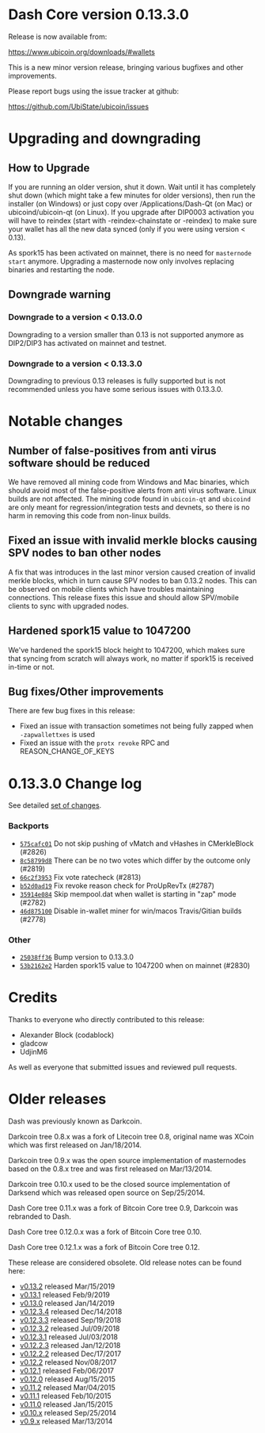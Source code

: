 Dash Core version 0.13.3.0
==========================

Release is now available from:

  <https://www.ubicoin.org/downloads/#wallets>

This is a new minor version release, bringing various bugfixes and other improvements.

Please report bugs using the issue tracker at github:

  <https://github.com/UbiState/ubicoin/issues>


Upgrading and downgrading
=========================

How to Upgrade
--------------

If you are running an older version, shut it down. Wait until it has completely
shut down (which might take a few minutes for older versions), then run the
installer (on Windows) or just copy over /Applications/Dash-Qt (on Mac) or
ubicoind/ubicoin-qt (on Linux). If you upgrade after DIP0003 activation you will
have to reindex (start with -reindex-chainstate or -reindex) to make sure
your wallet has all the new data synced (only if you were using version < 0.13).

As spork15 has been activated on mainnet, there is no need for `masternode start`
anymore. Upgrading a masternode now only involves replacing binaries and restarting
the node.

Downgrade warning
-----------------

### Downgrade to a version < 0.13.0.0

Downgrading to a version smaller than 0.13 is not supported anymore as DIP2/DIP3 has activated
on mainnet and testnet.

### Downgrade to a version < 0.13.3.0

Downgrading to previous 0.13 releases is fully supported but is not recommended unless you have some serious issues with 0.13.3.0.

Notable changes
===============

Number of false-positives from anti virus software should be reduced
--------------------------------------------------------------------
We have removed all mining code from Windows and Mac binaries, which should avoid most of the false-positive alerts
from anti virus software. Linux builds are not affected. The mining code found in `ubicoin-qt` and `ubicoind` are only meant
for regression/integration tests and devnets, so there is no harm in removing this code from non-linux builds.

Fixed an issue with invalid merkle blocks causing SPV nodes to ban other nodes
------------------------------------------------------------------------------
A fix that was introduces in the last minor version caused creation of invalid merkle blocks, which in turn cause SPV
nodes to ban 0.13.2 nodes. This can be observed on mobile clients which have troubles maintaining connections. This
release fixes this issue and should allow SPV/mobile clients to sync with upgraded nodes.

Hardened spork15 value to 1047200
---------------------------------
We've hardened the spork15 block height to 1047200, which makes sure that syncing from scratch will always work, no
matter if spork15 is received in-time or not.

Bug fixes/Other improvements
----------------------------
There are few bug fixes in this release:
- Fixed an issue with transaction sometimes not being fully zapped when `-zapwallettxes` is used
- Fixed an issue with the `protx revoke` RPC and REASON_CHANGE_OF_KEYS

 0.13.3.0 Change log
===================

See detailed [set of changes](https://github.com/UbiState/ubicoin/compare/v0.13.2.0...UbiState:v0.13.3.0).

### Backports

- [`575cafc01`](https://github.com/UbiState/ubicoin/commit/575cafc01) Do not skip pushing of vMatch and vHashes in CMerkleBlock (#2826)
- [`8c58799d8`](https://github.com/UbiState/ubicoin/commit/8c58799d8) There can be no two votes which differ by the outcome only (#2819)
- [`66c2f3953`](https://github.com/UbiState/ubicoin/commit/66c2f3953) Fix vote ratecheck (#2813)
- [`b52d0ad19`](https://github.com/UbiState/ubicoin/commit/b52d0ad19) Fix revoke reason check for ProUpRevTx (#2787)
- [`35914e084`](https://github.com/UbiState/ubicoin/commit/35914e084) Skip mempool.dat when wallet is starting in "zap" mode (#2782)
- [`46d875100`](https://github.com/UbiState/ubicoin/commit/46d875100) Disable in-wallet miner for win/macos Travis/Gitian builds (#2778)

### Other

- [`25038ff36`](https://github.com/UbiState/ubicoin/commit/25038ff36) Bump version to 0.13.3.0
- [`53b2162e2`](https://github.com/UbiState/ubicoin/commit/53b2162e2) Harden spork15 value to 1047200 when on mainnet (#2830)

Credits
=======

Thanks to everyone who directly contributed to this release:

- Alexander Block (codablock)
- gladcow
- UdjinM6

As well as everyone that submitted issues and reviewed pull requests.

Older releases
==============

Dash was previously known as Darkcoin.

Darkcoin tree 0.8.x was a fork of Litecoin tree 0.8, original name was XCoin
which was first released on Jan/18/2014.

Darkcoin tree 0.9.x was the open source implementation of masternodes based on
the 0.8.x tree and was first released on Mar/13/2014.

Darkcoin tree 0.10.x used to be the closed source implementation of Darksend
which was released open source on Sep/25/2014.

Dash Core tree 0.11.x was a fork of Bitcoin Core tree 0.9,
Darkcoin was rebranded to Dash.

Dash Core tree 0.12.0.x was a fork of Bitcoin Core tree 0.10.

Dash Core tree 0.12.1.x was a fork of Bitcoin Core tree 0.12.

These release are considered obsolete. Old release notes can be found here:

- [v0.13.2](https://github.com/UbiState/ubicoin/blob/master/doc/release-notes/ubicoin/release-notes-0.13.2.md) released Mar/15/2019
- [v0.13.1](https://github.com/UbiState/ubicoin/blob/master/doc/release-notes/ubicoin/release-notes-0.13.1.md) released Feb/9/2019
- [v0.13.0](https://github.com/UbiState/ubicoin/blob/master/doc/release-notes/ubicoin/release-notes-0.13.0.md) released Jan/14/2019
- [v0.12.3.4](https://github.com/UbiState/ubicoin/blob/master/doc/release-notes/ubicoin/release-notes-0.12.3.4.md) released Dec/14/2018
- [v0.12.3.3](https://github.com/UbiState/ubicoin/blob/master/doc/release-notes/ubicoin/release-notes-0.12.3.3.md) released Sep/19/2018
- [v0.12.3.2](https://github.com/UbiState/ubicoin/blob/master/doc/release-notes/ubicoin/release-notes-0.12.3.2.md) released Jul/09/2018
- [v0.12.3.1](https://github.com/UbiState/ubicoin/blob/master/doc/release-notes/ubicoin/release-notes-0.12.3.1.md) released Jul/03/2018
- [v0.12.2.3](https://github.com/UbiState/ubicoin/blob/master/doc/release-notes/ubicoin/release-notes-0.12.2.3.md) released Jan/12/2018
- [v0.12.2.2](https://github.com/UbiState/ubicoin/blob/master/doc/release-notes/ubicoin/release-notes-0.12.2.2.md) released Dec/17/2017
- [v0.12.2](https://github.com/UbiState/ubicoin/blob/master/doc/release-notes/ubicoin/release-notes-0.12.2.md) released Nov/08/2017
- [v0.12.1](https://github.com/UbiState/ubicoin/blob/master/doc/release-notes/ubicoin/release-notes-0.12.1.md) released Feb/06/2017
- [v0.12.0](https://github.com/UbiState/ubicoin/blob/master/doc/release-notes/ubicoin/release-notes-0.12.0.md) released Aug/15/2015
- [v0.11.2](https://github.com/UbiState/ubicoin/blob/master/doc/release-notes/ubicoin/release-notes-0.11.2.md) released Mar/04/2015
- [v0.11.1](https://github.com/UbiState/ubicoin/blob/master/doc/release-notes/ubicoin/release-notes-0.11.1.md) released Feb/10/2015
- [v0.11.0](https://github.com/UbiState/ubicoin/blob/master/doc/release-notes/ubicoin/release-notes-0.11.0.md) released Jan/15/2015
- [v0.10.x](https://github.com/UbiState/ubicoin/blob/master/doc/release-notes/ubicoin/release-notes-0.10.0.md) released Sep/25/2014
- [v0.9.x](https://github.com/UbiState/ubicoin/blob/master/doc/release-notes/ubicoin/release-notes-0.9.0.md) released Mar/13/2014

